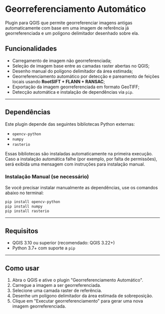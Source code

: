 # Georreferenciamento Automático

Plugin para QGIS que permite georreferenciar imagens antigas automaticamente com base em uma imagem de referência já georreferenciada e um polígono delimitador desenhado sobre ela.

## Funcionalidades

- Carregamento de imagem não georreferenciada;
- Seleção de imagem base entre as camadas raster abertas no QGIS;
- Desenho manual do polígono delimitador da área estimada;
- Georreferenciamento automático por detecção e pareamento de feições locais usando **RootSIFT + FLANN + RANSAC**;
- Exportação da imagem georreferenciada em formato GeoTIFF;
- Detecção automática e instalação de dependências via `pip`.

---

## Dependências

Este plugin depende das seguintes bibliotecas Python externas:

- `opencv-python`
- `numpy`
- `rasterio`

Essas bibliotecas são instaladas automaticamente na primeira execução. Caso a instalação automática falhe (por exemplo, por falta de permissões), será exibida uma mensagem com instruções para instalação manual.

### Instalação Manual (se necessário)

Se você precisar instalar manualmente as dependências, use os comandos abaixo no terminal:

```bash
pip install opencv-python
pip install numpy
pip install rasterio
```

---

## Requisitos

- QGIS 3.10 ou superior (recomendado: QGIS 3.22+)
- Python 3.7+ com suporte a `pip`

---

## Como usar

1. Abra o QGIS e ative o plugin "Georreferenciamento Automático".
2. Carregue a imagem a ser georreferenciada.
3. Selecione uma camada raster de referência.
4. Desenhe um polígono delimitador da área estimada de sobreposição.
5. Clique em "Executar georreferenciamento" para gerar uma nova imagem georreferenciada.